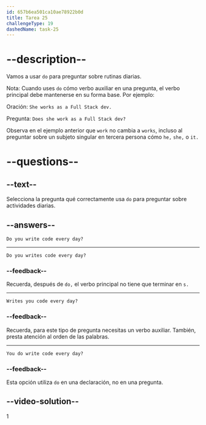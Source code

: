 ```yaml
---
id: 657b6ea501ca10ae78922b0d
title: Tarea 25
challengeType: 19
dashedName: task-25
---
```


# --description--

Vamos a usar `do` para preguntar sobre rutinas diarias.

Nota: Cuando uses `do` cómo verbo auxiliar en una pregunta, el verbo principal debe mantenerse en su forma base. Por ejemplo:

Oración: `She works as a Full Stack dev.`

Pregunta: `Does she work as a Full Stack dev?`

Observa en el ejemplo anterior que `work` no cambia a `works`, incluso al preguntar sobre un subjeto singular en tercera persona cómo `he,` `she,` o `it.`

# --questions--

## --text--

Selecciona la pregunta qué correctamente usa `do` para preguntar sobre actividades diarias.

## --answers--

`Do you write code every day?`

---

`Do you writes code every day?`

### --feedback--

Recuerda, después de `do,` el verbo principal no tiene que terminar en `s.`

---

`Writes you code every day?`

### --feedback--

Recuerda, para este tipo de pregunta necesitas un verbo auxiliar. También, presta atención al orden de las palabras.

---

`You do write code every day?`

### --feedback--

Esta opción utiliza `do` en una declaración, no en una pregunta.

## --video-solution--

1
